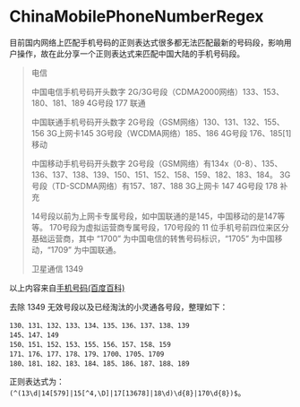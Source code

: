ChinaMobilePhoneNumberRegex
===========================

目前国内网络上匹配手机号码的正则表达式很多都无法匹配最新的号码段，影响用户操作，故在此分享一个正则表达式来匹配中国大陆的手机号码段。

> 电信
> 
> 中国电信手机号码开头数字 2G/3G号段（CDMA2000网络）133、153、180、181、189 4G号段 177 联通
> 
> 中国联通手机号码开头数字 2G号段（GSM网络）130、131、132、155、156 3G上网卡145
> 3G号段（WCDMA网络）185、186 4G号段 176、185[1]  移动
> 
> 中国移动手机号码开头数字
> 2G号段（GSM网络）有134x（0-8）、135、136、137、138、139、150、151、152、158、159、182、183、184。
> 3G号段（TD-SCDMA网络）有157、187、188 3G上网卡 147 4G号段 178 补充
> 
> 14号段以前为上网卡专属号段，如中国联通的是145，中国移动的是147等等。 170号段为虚拟运营商专属号段，170号段的 11
> 位手机号前四位来区分基础运营商，其中 “1700” 为中国电信的转售号码标识，“1705” 为中国移动，“1709” 为中国联通。
> 
> 卫星通信 1349

以上内容来自[手机号码(百度百科)](http://baike.baidu.com/view/781667.htm)

去除 1349 无效号段以及已经淘汰的小灵通各号段，整理如下：   

```
130、131、132、133、134、135、136、137、138、139   
145、147、149   
150、151、152、153、155、156、157、158、159     
171、176、177、178、179、1700、1705、1709   
180、181、182、183、184、185、186、187、188、189   
```

正则表达式为：`(^(13\d|14[579]|15[^4,\D]|17[13678]|18\d)\d{8}|170\d{8})$`。
